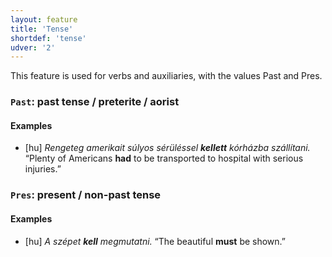 ```yaml
---
layout: feature
title: 'Tense'
shortdef: 'tense'
udver: '2'
---
```


This feature is used for verbs and auxiliaries, with the values Past and Pres.

### <a name="Past">`Past`</a>: past tense / preterite / aorist

#### Examples

* [hu] _Rengeteg amerikait súlyos sérüléssel <b>kellett</b> kórházba szállítani._ “Plenty of Americans <b>had</b> to be transported to hospital with serious injuries.”

### <a name="Pres">`Pres`</a>: present / non-past tense

#### Examples

* [hu] _A szépet <b>kell</b> megmutatni._ “The beautiful <b>must</b> be shown.”

<!-- Interlanguage links updated Čt lis 12 09:43:07 CET 2020 -->
